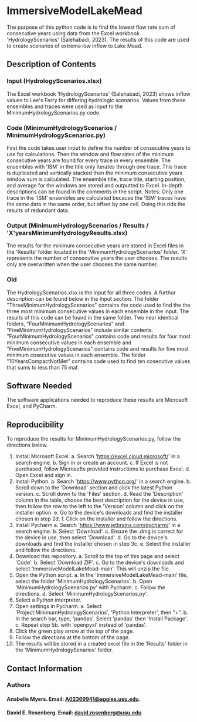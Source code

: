 # ImmersiveModelLakeMead
The purpose of this python code is to find the lowest flow rate sum of consecutive years using data from the Excel workbook 'HydrologyScenarios' (Salehabadi, 2023). The results of this code are used to create scenarios of extreme low inflow to Lake Mead.
## Description of Contents
### Input (HydrologyScenarios.xlsx)
The Excel workbook 'HydrologyScenarios' (Salehabadi, 2023) shows inflow values to Lee's Ferry for differing hydrologic scenarios. Values from these ensembles and traces were used as input to the MinimumHydrologyScenarios.py code.
### Code (MinimumHydrologyScenarios / MinimumHydrologyScenarios.py)
First the code takes user input to define the number of consecutive years to use for calculations. Then the window and flow rates of the minimum consecutive years are found for every trace in every ensemble. The ensembles with 'ISM' in the title only iterates through one trace. This trace is duplicated and vertically stacked then the minimum consecutive years window sum is calculated. The ensemble title, trace title, starting position, and average for the windows are stored and outputted to Excel. In-depth descriptions can be found in the comments in the script.
Notes: Only one trace in the 'ISM' ensembles are calculated because the 'ISM' traces have the same data in the same order, but offset by one cell. Doing this rids the results of redundant data. 
### Output (MinimumHydrologyScenarios / Results / 'X'yearsMinimumHydrologyResults.xlsx)
The results for the minimum consecutive years are stored in Excel files in the 'Results' folder located in the 'MinimumHydrologyScenarios' folder. 'X' represents the number of consecutive years the user chooses. The results only are overwritten when the user chooses the same number.
### Old
The HydrologyScenarios.xlsx is the input for all three codes. A furthur description can be found below in the Input section. The folder "ThreeMinimumHydrologyScenarios" contains the code used to find the the three most minimum consecutive values in each ensemble in the input. The results of this code can be found in the same folder. Two near identical folders, "FourMinimumHydrologyScenarios" and "FiveMinimumHydrologyScenarios" include similar contents. "FourMinimumHydrologyScenarios" contains code and results for four most minimum consecutive values in each ensemble and "FiveMinimumHydrologyScenarios" contains code and results for five most minimum cosecutive values in each ensemble. The folder "10YearsCompactNotMet" contains code used to find ten cosecutive values that sums to less than 75 maf. 
## Software Needed
The software applications needed to reproduce these results are Microsoft Excel, and PyCharm.
## Reproducibility
To reproduce the results for MinimumHydrologyScenarios.py, follow the directions below.
1. Install Microsoft Excel.
   a. Search 'https://excel.cloud.microsoft/' in a search engine.
   b. Sign in or create an account.
   c. If Excel is not purchased, follow Microsofts provided instructions to purchase Excel.
   d. Open Excel and sign in.
2. Install Python.
   a. Search 'https://www.python.org/' in a search engine.
   b. Scroll down to the 'Download' section and click the latest Python version.
   c. Scroll down to the 'Files' section.
   d. Read the 'Description' column in the table, choose the best description for the device in use, then follow the row to the left to the 'Version' column and click on the installer option.
   e. Go to the device's downloads and find the installer chosen in step 2d.
   f. Click on the installer and follow the directions.
3. Install Pycharm
   a. Search 'https://www.jetbrains.com/pycharm/' in a search engine.
   b. Select 'Download'.
   c. Ensure the .dmg is correct for the device in use, then select 'Download'.
   d. Go to the device's downloads and find the installer chosen in step 3c.
   e. Select the installer and follow the directions.
4. Download this repository.
   a. Scroll to the top of this page and select 'Code'.
   b. Select 'Download ZIP'.
   c. Go to the device's downloads and select 'ImmersiveModelLakeMead-main'. This will unzip the file.
5. Open the Python script.
   a. In the 'ImmersiveModelLakeMead-main' file, select the folder 'MinimumHydrologyScenarios'.
   b. Open 'MinimumHydrologyScenarios.py' with Pycharm.
   c. Follow the directions.
   d. Select 'MinimumHydrologyScenarios.py'.
6. Select a Python interpreter.
7. Open settings in Pycharm.
   a. Select 'Project:MinimumHydrologyScenarios', 'Python Interpreter', then "+".
   b. In the search bar, type, 'pandas'. Select 'pandas' then 'Install Package'.
   c. Repeat step 5b. with 'openpyxl' instead of 'pandas'.
8. Click the green play arrow at the top of the page.
9. Follow the directions at the bottom of the page.
10. The results will be stored in a created excel file in the 'Results' folder in the 'MinimumHydrologySenarios' folder.
## Contact Information
### Authors
#### Anabelle Myers. Email: A02369941@aggies.usu.edu.
#### David E. Rosenberg. Email: david.rosenberg@usu.edu
